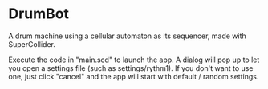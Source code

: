 DrumBot
=======

A drum machine using a cellular automaton as its sequencer, made with SuperCollider.

Execute the code in "main.scd" to launch the app.
A dialog will pop up to let you open a settings file (such as settings/rythm1).
If you don't want to use one, just click "cancel" and the app will start with default / random settings.
